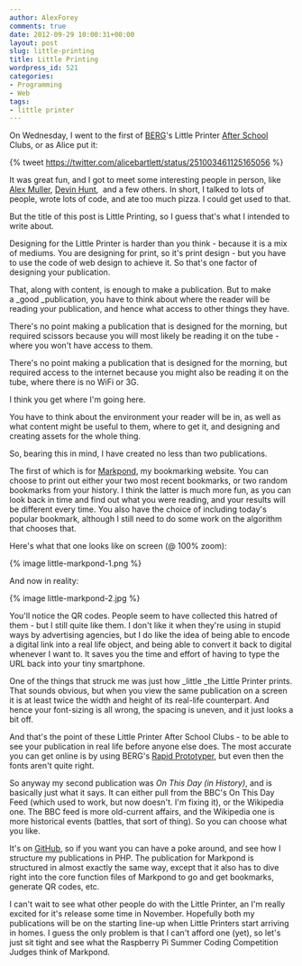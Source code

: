 ```yaml
---
author: AlexForey
comments: true
date: 2012-09-29 10:00:31+00:00
layout: post
slug: little-printing
title: Little Printing
wordpress_id: 521
categories:
- Programming
- Web
tags:
- little printer
---
```


On Wednesday, I went to the first of [BERG](http://berglondon.com)'s Little Printer [After School](http://bergcloud.com/2012/09/27/school-report/) Clubs, or as Alice put it:

{% tweet https://twitter.com/alicebartlett/status/251003461125165056 %}

It was great fun, and I got to meet some interesting people in person, like [Alex Muller](https://twitter.com/alexmuller), [Devin Hunt](http://www.hailpixel.com/),  and a few others. In short, I talked to lots of people, wrote lots of code, and ate too much pizza. I could get used to that.

But the title of this post is Little Printing, so I guess that's what I intended to write about.

Designing for the Little Printer is harder than you think - because it is a mix of mediums. You are designing for print, so it's print design - but you have to use the code of web design to achieve it. So that's one factor of designing your publication.

That, along with content, is enough to make a publication. But to make a _good _publication, you have to think about where the reader will be reading your publication, and hence what access to other things they have.

There's no point making a publication that is designed for the morning, but required scissors because you will most likely be reading it on the tube - where you won't have access to them.

There's no point making a publication that is designed for the morning, but required access to the internet because you might also be reading it on the tube, where there is no WiFi or 3G.

I think you get where I'm going here.

You have to think about the environment your reader will be in, as well as what content might be useful to them, where to get it, and designing and creating assets for the whole thing.

So, bearing this in mind, I have created no less than two publications.

The first of which is for [Markpond](http://markpond.com), my bookmarking website. You can choose to print out either your two most recent bookmarks, or two random bookmarks from your history. I think the latter is much more fun, as you can look back in time and find out what you were reading, and your results will be different every time. You also have the choice of including today's popular bookmark, although I still need to do some work on the algorithm that chooses that.

Here's what that one looks like on screen (@ 100% zoom):

{% image little-markpond-1.png %}

And now in reality:

{% image little-markpond-2.jpg %}

You'll notice the QR codes. People seem to have collected this hatred of them - but I still quite like them. I don't like it when they're using in stupid ways by advertising agencies, but I do like the idea of being able to encode a digital link into a real life object, and being able to convert it back to digital whenever I want to. It saves you the time and effort of having to type the URL back into your tiny smartphone.

One of the things that struck me was just how _little _the Little Printer prints. That sounds obvious, but when you view the same publication on a screen it is at least twice the width and height of its real-life counterpart. And hence your font-sizing is all wrong, the spacing is uneven, and it just looks a bit off.

And that's the point of these Little Printer After School Clubs - to be able to see your publication in real life before anyone else does. The most accurate you can get online is by using BERG's [Rapid Prototyper](http://remote.bergcloud.com/developers/tools/), but even then the fonts aren't quite right.

So anyway my second publication was _On This Day (in History)_, and is basically just what it says. It can either pull from the BBC's On This Day Feed (which used to work, but now doesn't. I'm fixing it), or the Wikipedia one. The BBC feed is more old-current affairs, and the Wikipedia one is more historical events (battles, that sort of thing). So you can choose what you like.

It's on [GitHub](https://github.com/alfo/onthisday), so if you want you can have a poke around, and see how I structure my publications in PHP. The publication for Markpond is structured in almost exactly the same way, except that it also has to dive right into the core function files of Markpond to go and get bookmarks, generate QR codes, etc.

I can't wait to see what other people do with the Little Printer, an I'm really excited for it's release some time in November. Hopefully both my publications will be on the starting line-up when Little Printers start arriving in homes. I guess the only problem is that I can't afford one (yet), so let's just sit tight and see what the Raspberry Pi Summer Coding Competition Judges think of Markpond.
